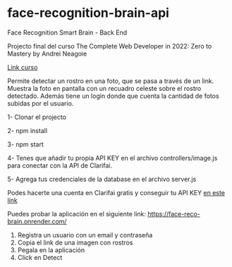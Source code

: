 # face-recognition-brain-api

Face Recognition Smart Brain - Back End

Projecto final del curso The Complete Web Developer in 2022: Zero to Mastery by Andrei Neagoie

[Link curso](https://www.udemy.com/course/the-complete-web-developer-zero-to-mastery/)

Permite detectar un rostro en una foto, que se pasa a través de un link. Muestra la foto en pantalla con un recuadro celeste sobre el rostro detectado. Además tiene un login donde que cuenta la cantidad de fotos subidas por el usuario.

1- Clonar el projecto

2- npm install

3- npm start

4- Tenes que añadir tu propia API KEY en el archivo controllers/image.js para conectar con la API de Clarifai.

5- Agrega tus credenciales de la database en el archivo server.js


Podes hacerte una cuenta en Clarifai gratis y conseguir tu API KEY [en este link](https://www.clarifai.com/)



Puedes probar la aplicación en el siguiente link: https://face-reco-brain.onrender.com/ 
  1. Registra un usuario con un email y contraseña 
  2. Copia el link de una imagen con rostros
  3. Pegala en la aplicación
  4. Click en Detect
